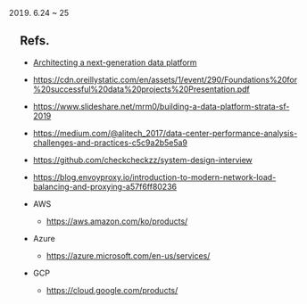 2019. 6.24 ~ 25

## Refs.
* [Architecting a next-generation data platform](https://cdn.oreillystatic.com/en/assets/1/event/278/Architecting%20a%20next-generation%20data%20platform%20Presentation%203.pdf)
* https://cdn.oreillystatic.com/en/assets/1/event/290/Foundations%20for%20successful%20data%20projects%20Presentation.pdf
* https://www.slideshare.net/mrm0/building-a-data-platform-strata-sf-2019
* https://medium.com/@alitech_2017/data-center-performance-analysis-challenges-and-practices-c5c9a2b5e5a9
* https://github.com/checkcheckzz/system-design-interview

* https://blog.envoyproxy.io/introduction-to-modern-network-load-balancing-and-proxying-a57f6ff80236

* AWS
  - https://aws.amazon.com/ko/products/

* Azure
  - https://azure.microsoft.com/en-us/services/

* GCP
  - https://cloud.google.com/products/